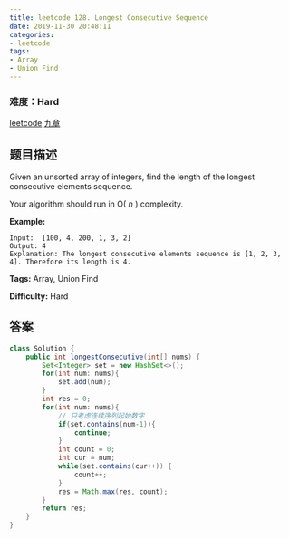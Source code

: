```yaml
---
title: leetcode 128. Longest Consecutive Sequence
date: 2019-11-30 20:48:11
categories:
- leetcode
tags:
- Array
- Union Find
---
```

### 难度：Hard

<a href="https://leetcode.com/problems/longest-consecutive-sequence/">leetcode</a>
<a href="https://www.jiuzhang.com/solution/longest-consecutive-sequence/">九章</a>
## 题目描述
Given an unsorted array of integers, find the length of the longest
consecutive elements sequence.

Your algorithm should run in O( _n_ ) complexity.

**Example:**
        
    Input:  [100, 4, 200, 1, 3, 2]
    Output: 4
    Explanation: The longest consecutive elements sequence is [1, 2, 3, 4]. Therefore its length is 4.
    


**Tags:** Array, Union Find

**Difficulty:** Hard
## 答案
<!--more-->
```java
class Solution {
    public int longestConsecutive(int[] nums) {
        Set<Integer> set = new HashSet<>();
        for(int num: nums){
            set.add(num);
        }
        int res = 0;
        for(int num: nums){
            // 只考虑连续序列起始数字
            if(set.contains(num-1)){
                continue;
            }
            int count = 0;
            int cur = num;
            while(set.contains(cur++)) {
                count++;
            }
            res = Math.max(res, count);
        }
        return res;
    }
}
```
